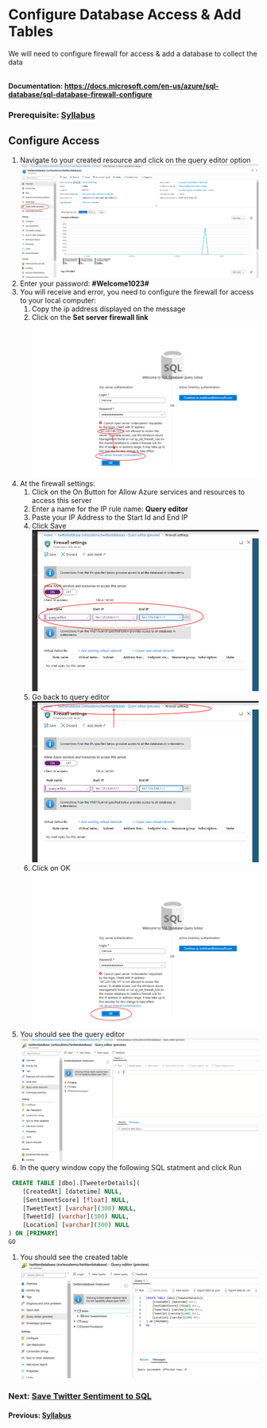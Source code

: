 # Configure Database Access & Add Tables

We will need to configure firewall for access & add a database to collect the data

<br>**Documentation: https://docs.microsoft.com/en-us/azure/sql-database/sql-database-firewall-configure**
### Prerequisite: [Syllabus](./readme.md)

## Configure Access

1. Navigate to your created resource and click on the query editor option
![Navigate to Resource](media/31-query-editor.png)
1. Enter your password: **#Welcome1023#**
1. You will receive and error, you need to configure the firewall for access to your local computer:
    1. Copy the ip address displayed on the message
    1. Click on the **Set server firewall link**
![Query Error](media/32-query-error.png)
1. At the firewall settings:
    1. Click on the On Button for Allow Azure services and resources to access this server
    1. Enter a name for the IP rule name: **Query editor**
    1. Paste your IP Address to the Start Id and End IP
    1. Click Save    
    ![Firewall settings](media/33-firewall-settings.png)
    1. Go back to query editor
    ![Go Back to Query Editor](media/34-firewall-settings-goback.png)
    1. Click on OK    
    ![Try Again](media/35-query-editor-tryagain.png)
1. You should see the query editor
![Query Editor](media/36-sql-sucessful-login.png)
1. In the query window copy the following SQL statment and click Run

```sql
 CREATE TABLE [dbo].[TweeterDetails](
	[CreatedAt] [datetime] NULL,
	[SentimentScore] [float] NULL,
	[TweetText] [varchar](300) NULL,
	[TweetId] [varchar](300) NULL,
	[Location] [varchar](300) NULL
) ON [PRIMARY]
GO
```
1. You should see the created table 
![Tables](media/37-sql-table-created.png)

### Next: [Save Twitter Sentiment to SQL](./sql-save-twitter-to-sql.md) ###

#### Previous: [Syllabus](./readme.md) ####

